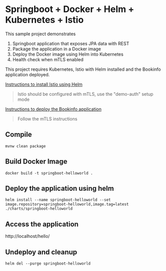 # Springboot + Docker + Helm + Kubernetes + Istio

This sample project demonstrates
1. Springboot application that exposes JPA data with REST
2. Package the application in a Docker image
3. Deploy the Docker image using Helm into Kubernetes
4. Health check when mTLS enabled

This project requires Kubernetes, Istio with Helm installed and the Bookinfo application deployed. 

[Instructions to install Istio using Helm](https://istio.io/docs/setup/kubernetes/install/helm/)

> Istio should be configured with mTLS, use the "demo-auth" setup mode

[Instructions to deploy the Bookinfo application](https://istio.io/docs/examples/bookinfo/)

> Follow the mTLS instructions

## Compile
```
mvnw clean package
```
 
## Build Docker Image
 ```
docker build -t springboot-helloworld .
```

## Deploy the application using helm
```
helm install --name springboot-helloworld --set image.repository=springboot-helloworld,image.tag=latest ./charts/springboot-helloworld
```

## Access the application
http://localhost/hello/

## Undeploy and cleanup
```
helm del --purge springboot-helloworld
```

